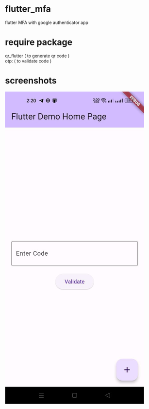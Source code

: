 # flutter_mfa
flutter MFA with google authenticator app
# require package
  qr_flutter ( to generate qr code ) </br>
  otp: ( to validate code )

# screenshots
![Screenshot of my app](Home.jpg)
